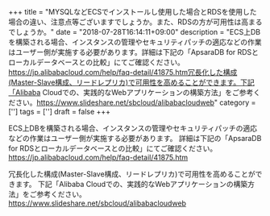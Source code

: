 +++
title = "MYSQLなどECSでインストールし使用した場合とRDSを使用した場合の違い、注意点等ございますでしょうか。また、RDSの方が可用性は高まるでしょうか。"
date = "2018-07-28T16:14:11+09:00"
description = "ECS上DBを構築される場合、インスタンスの管理やセキュリティパッチの適応などの作業はユーザー側が実施する必要があります。詳細は下記の「ApsaraDB for RDSとローカルデータベースとの比較」にてご確認ください。https://jp.alibabacloud.com/help/faq-detail/41875.htm冗長化した構成(Master-Slave構成、リードレプリカ)で可用性を高めることができます。下記「Alibaba Cloudでの、実践的なWebアプリケーションの構築方法」をご参考ください。https://www.slideshare.net/sbcloud/alibabacloudweb"
category = ['']
tags = ['']
draft = false
+++

ECS上DBを構築される場合、インスタンスの管理やセキュリティパッチの適応などの作業はユーザー側が実施する必要があります。
詳細は下記の「ApsaraDB for RDSとローカルデータベースとの比較」にてご確認ください。
https://jp.alibabacloud.com/help/faq-detail/41875.htm


冗長化した構成(Master-Slave構成、リードレプリカ)で可用性を高めることができます。
下記「Alibaba Cloudでの、実践的なWebアプリケーションの構築方法」をご参考ください。
https://www.slideshare.net/sbcloud/alibabacloudweb

